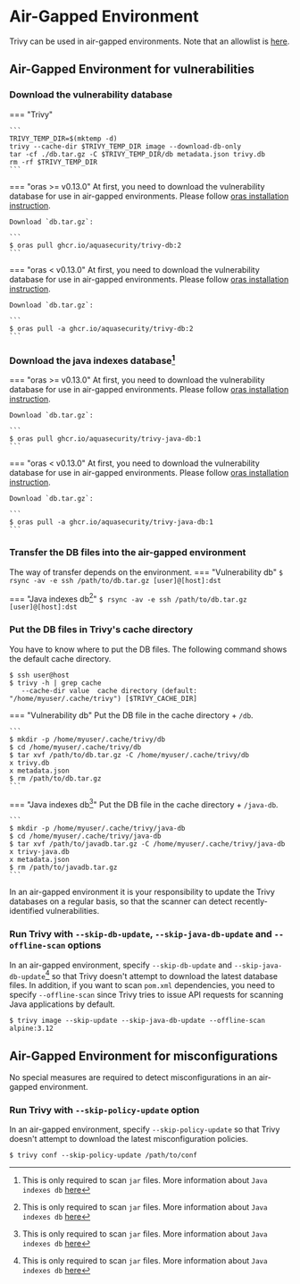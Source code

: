 # Air-Gapped Environment

Trivy can be used in air-gapped environments. Note that an allowlist is [here][allowlist].

## Air-Gapped Environment for vulnerabilities

### Download the vulnerability database
=== "Trivy"

    ```
    TRIVY_TEMP_DIR=$(mktemp -d)
    trivy --cache-dir $TRIVY_TEMP_DIR image --download-db-only
    tar -cf ./db.tar.gz -C $TRIVY_TEMP_DIR/db metadata.json trivy.db
    rm -rf $TRIVY_TEMP_DIR
    ```

=== "oras >= v0.13.0"
    At first, you need to download the vulnerability database for use in air-gapped environments.
    Please follow [oras installation instruction][oras].

    Download `db.tar.gz`:

    ```
    $ oras pull ghcr.io/aquasecurity/trivy-db:2
    ```

=== "oras < v0.13.0"
    At first, you need to download the vulnerability database for use in air-gapped environments.
    Please follow [oras installation instruction][oras].

    Download `db.tar.gz`:

    ```
    $ oras pull -a ghcr.io/aquasecurity/trivy-db:2
    ```

### Download the java indexes database[^1]
=== "oras >= v0.13.0"
    At first, you need to download the vulnerability database for use in air-gapped environments.
    Please follow [oras installation instruction][oras].

    Download `db.tar.gz`:

    ```
    $ oras pull ghcr.io/aquasecurity/trivy-java-db:1
    ```

=== "oras < v0.13.0"
    At first, you need to download the vulnerability database for use in air-gapped environments.
    Please follow [oras installation instruction][oras].

    Download `db.tar.gz`:

    ```
    $ oras pull -a ghcr.io/aquasecurity/trivy-java-db:1
    ```


### Transfer the DB files into the air-gapped environment
The way of transfer depends on the environment.
=== "Vulnerability db"
    ```
    $ rsync -av -e ssh /path/to/db.tar.gz [user]@[host]:dst
    ```

=== "Java indexes db[^1]"
    ```
    $ rsync -av -e ssh /path/to/db.tar.gz [user]@[host]:dst
    ```

### Put the DB files in Trivy's cache directory
You have to know where to put the DB files. The following command shows the default cache directory.

```
$ ssh user@host
$ trivy -h | grep cache
   --cache-dir value  cache directory (default: "/home/myuser/.cache/trivy") [$TRIVY_CACHE_DIR]
```
=== "Vulnerability db"
    Put the DB file in the cache directory + `/db`.
    
    ```
    $ mkdir -p /home/myuser/.cache/trivy/db
    $ cd /home/myuser/.cache/trivy/db
    $ tar xvf /path/to/db.tar.gz -C /home/myuser/.cache/trivy/db
    x trivy.db
    x metadata.json
    $ rm /path/to/db.tar.gz
    ```

=== "Java indexes db[^1]"
    Put the DB file in the cache directory + `/java-db`.

    ```
    $ mkdir -p /home/myuser/.cache/trivy/java-db
    $ cd /home/myuser/.cache/trivy/java-db
    $ tar xvf /path/to/javadb.tar.gz -C /home/myuser/.cache/trivy/java-db
    x trivy-java.db
    x metadata.json
    $ rm /path/to/javadb.tar.gz
    ```



In an air-gapped environment it is your responsibility to update the Trivy databases on a regular basis, so that the scanner can detect recently-identified vulnerabilities. 

### Run Trivy with `--skip-db-update`, `--skip-java-db-update` and `--offline-scan` options
In an air-gapped environment, specify `--skip-db-update` and `--skip-java-db-update`[^1] so that Trivy doesn't attempt to download the latest database files.
In addition, if you want to scan `pom.xml` dependencies, you need to specify `--offline-scan` since Trivy tries to issue API requests for scanning Java applications by default.

```
$ trivy image --skip-update --skip-java-db-update --offline-scan alpine:3.12
```

## Air-Gapped Environment for misconfigurations

No special measures are required to detect misconfigurations in an air-gapped environment.

### Run Trivy with `--skip-policy-update` option
In an air-gapped environment, specify `--skip-policy-update` so that Trivy doesn't attempt to download the latest misconfiguration policies.

```
$ trivy conf --skip-policy-update /path/to/conf
```

[allowlist]: ../references/troubleshooting.md
[oras]: https://oras.land/cli/

[^1]: This is only required to scan `jar` files. More information about `Java indexes db` [here](../vulnerability/languages/java.md)